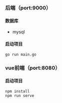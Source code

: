 ### 后端（port:9000）
#### 数据库
* mysql
  
#### 启动项目
```
go run main.go
```


### vue前端（port:8080）
#### 启动项目
```
npm install
npm run serve
```


